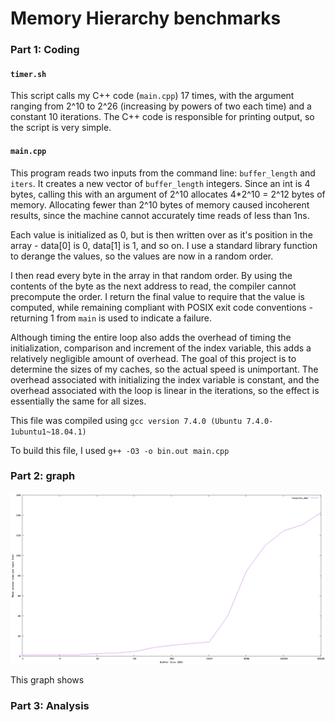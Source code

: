 # Memory Hierarchy benchmarks

### Part 1: Coding
#### `timer.sh`
This script calls my C++ code (`main.cpp`) 17 times, with the argument ranging from 2^10 to 2^26 (increasing by powers of two each time) and a constant 10 iterations. The C++ code is responsible for printing output, so the script is very simple.

#### `main.cpp`
This program reads two inputs from the command line: `buffer_length` and `iters`. It creates a new vector of `buffer_length` integers. Since an int is 4 bytes, calling this with an argument of 2^10 allocates 4*2^10 = 2^12 bytes of memory. Allocating fewer than 2^10 bytes of memory caused incoherent results, since the machine cannot accurately time reads of less than 1ns.

Each value is initialized as 0, but is then written over as it's position in the array - data[0] is 0, data[1] is 1, and so on. I use a standard library function to derange the values, so the values are now in a random order.

I then read every byte in the array in that random order. By using the contents of the byte as the next address to read, the compiler cannot precompute the order. I return the final value to require that the value is computed, while remaining compliant with POSIX exit code conventions - returning 1 from `main` is used to indicate a failure.

Although timing the entire loop also adds the overhead of timing the initialization, comparison and increment of the index variable, this adds a relatively negligible amount of overhead. The goal of this project is to determine the sizes of my caches, so the actual speed is unimportant. The overhead associated with initializing the index variable is constant, and the overhead associated with the loop is linear in the iterations, so the effect is essentially the same for all sizes.

This file was compiled using `gcc version 7.4.0 (Ubuntu 7.4.0-1ubuntu1~18.04.1)`

To build this file, I used `g++ -O3 -o bin.out main.cpp`

### Part 2: graph
![Graph](https://github.com/jon-takagi/CS389HW1/blob/master/graph.png)

This graph shows 
### Part 3: Analysis
